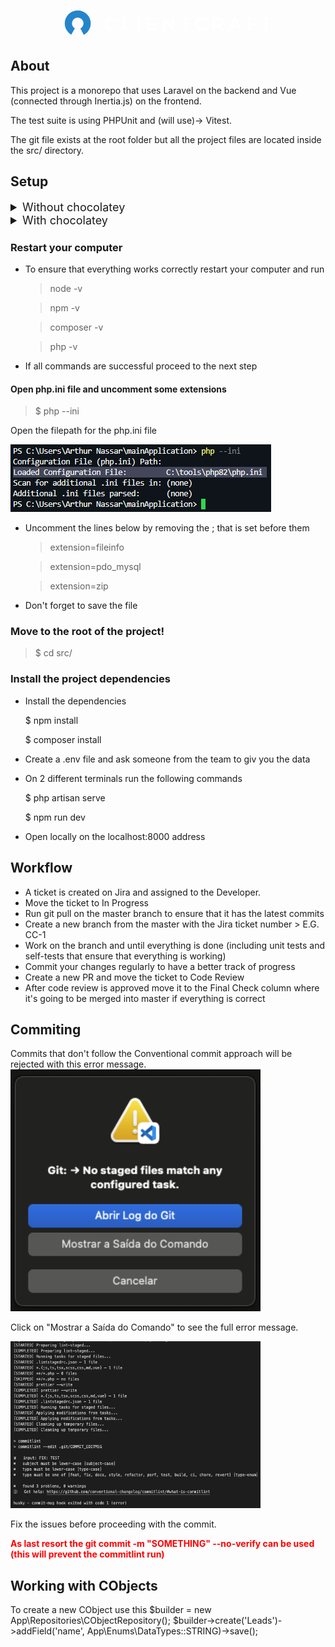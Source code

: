 <p align="center"><a href="https://client-craft.com" target="_blank"><svg width="332" height="45" viewBox="0 0 332 45" fill="none" xmlns="http://www.w3.org/2000/svg">
<path d="M11.1727 39.4418C7.17535 37.1338 4.05802 33.5618 2.31402 29.2871C0.570021 25.0138 0.296688 20.2805 1.53802 15.8338C2.77935 11.3885 5.46469 7.48048 9.17135 4.72848C12.8767 1.97648 17.394 0.535149 22.0087 0.631149C26.6247 0.728481 31.0767 2.35781 34.6647 5.26315C38.2514 8.16848 40.7714 12.1845 41.8247 16.6778C42.8794 21.1725 42.4087 25.8898 40.486 30.0871C38.5647 34.2845 35.302 37.7231 31.21 39.8618L25.814 29.5391C27.614 28.5978 29.05 27.0845 29.8954 25.2378C30.7407 23.3911 30.9474 21.3151 30.4847 19.3378C30.0207 17.3605 28.9114 15.5938 27.3327 14.3151C25.754 13.0365 23.7954 12.3205 21.7647 12.2778C19.734 12.2351 17.7474 12.8698 16.1167 14.0805C14.486 15.2911 13.3047 17.0098 12.758 18.9671C12.2114 20.9231 12.3314 23.0058 13.0994 24.8858C13.8674 26.7671 15.238 28.3391 16.9967 29.3538L11.1727 39.4418Z" fill="#2585CB"/>
<path d="M24.7057 41.2939L21.3724 31.2939L18.0391 41.2939L21.3724 44.6272L24.7057 41.2939Z" fill="white"/>
<path d="M321.334 31.9999V14.6666H314.667V11.9999H332V14.6666H325.334V31.9999H321.334ZM297.334 31.9999H293.334V11.9999H308V14.6666H297.334V31.9999ZM296 21.3333H306.667V23.9999H296V21.3333ZM266.514 27.9999L267.54 25.3333H278.628L279.655 27.9999H266.514ZM261.827 33.3333L271.427 11.9999H275.328L284.959 33.3333H280.596L272.579 14.6666H274.118L266.131 33.3333H261.827ZM241.334 25.7773L239.671 23.9999H245.692C247.335 23.9999 248.568 23.6466 249.391 22.9386C250.231 22.2306 250.652 21.2466 250.652 19.9853C250.652 18.7039 250.231 17.7199 249.391 17.0319C248.568 16.3439 247.335 15.9999 245.692 15.9999H239.671L241.334 14.1653V25.7773ZM251.316 33.3333L245.742 25.3333H250.12L255.726 33.3333H251.316ZM237.334 31.9999V11.9999H245.85C247.683 11.9999 249.25 12.2959 250.551 12.8866C251.872 13.4786 252.887 14.3266 253.598 15.4306C254.307 16.5333 254.662 17.8453 254.662 19.3626C254.662 20.8799 254.307 22.1919 253.598 23.2959C252.887 24.3799 251.872 25.2173 250.551 25.8093C249.25 26.3799 247.683 26.6666 245.85 26.6666H239.954L241.334 24.9133V31.9999H237.334ZM220.167 32.9213C218.602 32.9213 217.146 32.6666 215.796 32.1586C214.466 31.6306 213.303 30.8973 212.306 29.9586C211.327 28.9999 210.564 27.8759 210.018 26.5853C209.47 25.2946 209.196 23.8866 209.196 22.3613C209.196 20.8359 209.47 19.4279 210.018 18.1373C210.564 16.8466 211.338 15.7319 212.335 14.7933C213.332 13.8346 214.495 13.1013 215.826 12.5933C217.155 12.0653 218.612 11.8013 220.196 11.8013C221.878 11.8013 223.412 12.0946 224.802 12.6813C226.19 13.2479 227.363 14.0986 228.322 15.2333L225.858 17.5506C225.114 16.7493 224.283 16.1519 223.364 15.7613C222.444 15.3506 221.447 15.1453 220.372 15.1453C219.296 15.1453 218.308 15.3213 217.41 15.6733C216.53 16.0253 215.756 16.5239 215.092 17.1693C214.447 17.8146 213.938 18.5773 213.567 19.4573C213.215 20.3373 213.039 21.3053 213.039 22.3613C213.039 23.4173 213.215 24.3853 213.567 25.2653C213.938 26.1453 214.447 26.9079 215.092 27.5533C215.756 28.1986 216.53 28.6973 217.41 29.0493C218.308 29.4013 219.296 29.5773 220.372 29.5773C221.447 29.5773 222.444 29.3813 223.364 28.9906C224.283 28.5799 225.114 27.9639 225.858 27.1426L228.322 29.4893C227.363 30.6039 226.19 31.4546 224.802 32.0413C223.412 32.6279 221.868 32.9213 220.167 32.9213ZM192 31.9999V14.6666H185.334V11.9999H202.667V14.6666H196V31.9999H192ZM157.334 33.3333V11.9999H160.516L173.578 27.9999H172V11.9999H176V33.3333H173.303L159.69 17.3333H161.334V33.3333H157.334ZM136 29.3333H148V31.9999H132V11.9999H146.667V14.6666H136V29.3333ZM136 21.3333H146.667V23.9999H136V21.3333ZM117.334 11.9999H121.334V31.9999H117.334V11.9999ZM93.3336 31.9999V11.9999H97.3336V29.3333H108V31.9999H93.3336ZM75.9682 32.9213C74.4042 32.9213 72.9469 32.6666 71.5976 32.1586C70.2682 31.6306 69.1042 30.8973 68.1069 29.9586C67.1296 28.9999 66.3669 27.8759 65.8189 26.5853C65.2722 25.2946 64.9976 23.8866 64.9976 22.3613C64.9976 20.8359 65.2722 19.4279 65.8189 18.1373C66.3669 16.8466 67.1389 15.7319 68.1362 14.7933C69.1336 13.8346 70.2976 13.1013 71.6269 12.5933C72.9576 12.0653 74.4136 11.8013 75.9976 11.8013C77.6802 11.8013 79.2149 12.0946 80.6029 12.6813C81.9922 13.2479 83.1656 14.0986 84.1229 15.2333L81.6589 17.5506C80.9162 16.7493 80.0855 16.1519 79.1655 15.7613C78.2469 15.3506 77.2496 15.1453 76.1736 15.1453C75.0989 15.1453 74.1109 15.3213 73.2109 15.6733C72.3309 16.0253 71.5589 16.5239 70.8936 17.1693C70.2482 17.8146 69.7402 18.5773 69.3682 19.4573C69.0162 20.3373 68.8402 21.3053 68.8402 22.3613C68.8402 23.4173 69.0162 24.3853 69.3682 25.2653C69.7402 26.1453 70.2482 26.9079 70.8936 27.5533C71.5589 28.1986 72.3309 28.6973 73.2109 29.0493C74.1109 29.4013 75.0989 29.5773 76.1736 29.5773C77.2496 29.5773 78.2469 29.3813 79.1655 28.9906C80.0855 28.5799 80.9162 27.9639 81.6589 27.1426L84.1229 29.4893C83.1656 30.6039 81.9922 31.4546 80.6029 32.0413C79.2149 32.6279 77.6696 32.9213 75.9682 32.9213Z" fill="white"/>
</svg>
</a></p>

## About

This project is a monorepo that uses Laravel on the backend and Vue (connected through Inertia.js) on the frontend.

The test suite is using PHPUnit and (will use)-> Vitest.

The git file exists at the root folder but all the project files are located inside the src/ directory.

## Setup

<details>
<summary style="font-size: large;">Without chocolatey</summary>

1.  Install PHP 8.1 or Later on your PC

    <a href="https://windows.php.net/download#php-8.1" target="_blank">PHP 8.1 Windows download</a>

2.  Install the Composer 2.5.8 or later on your PC

    <a href="https://getcomposer.org/download/" target="_blank">Composer 2.5.8 download</a>

3.  Install Node.js 20.5.1 or later on your PC

        <a href="https://nodejs.org/en/download" target="_blank">Node.js LTS version</a>

    </details>

<details>
    <summary style="font-size: large;">With chocolatey</summary>
    <span style="font-weight: bold; color: red"> Install chocolatey </span>

-   First, ensure that you are using an administrative shell - you can also install as a non-admin, check out Non-Administrative Installation.
    Install with powershell.exe
-   With PowerShell, you must ensure Get-ExecutionPolicy is not Restricted. We suggest using Bypass to bypass the policy to get things installed or AllSigned for quite a bit more security.

-   Run this command on the powershell:

    > Get-ExecutionPolicy.

-   If it returns Restricted, then run:

    > Set-ExecutionPolicy AllSigned

    or

    > Set-ExecutionPolicy Bypass -Scope Process

-   Now run the following command:

    > Set-ExecutionPolicy Bypass -Scope Process -Force; [System.Net.ServicePointManager]::SecurityProtocol = [System.Net.ServicePointManager]::SecurityProtocol -bor 3072; iex ((New-Object System.Net.WebClient).DownloadString('https://community.chocolatey.org/install.ps1'))

-   Run `choco -v` to ensure that it was successfully installed

<span style="font-weight: bold; color: red">Install PHP 8.1 or Later on your PC</span>

-   Run:
    > choco install php

<span style="font-weight: bold; color: red">Install the Composer 2.5.8 or later on your PC</span>

-   Run:
    > choco install composer

<span style="font-weight: bold; color: red">Install Node.js 20.5.1 or later on your PC</span>

-   Run: > choco install nodejs.installer
</details>

### Restart your computer

-   To ensure that everything works correctly restart your computer and run

    > node -v

    > npm -v

    > composer -v

    > php -v

-   If all commands are successful proceed to the next step

#### Open php.ini file and uncomment some extensions

> $ php --ini

Open the filepath for the php.ini file

![Open php ini](./readme_assets/php-ini.png)

-   Uncomment the lines below by removing the ; that is set before them

    > extension=fileinfo

    > extension=pdo_mysql

    > extension=zip

-   Don't forget to save the file

### Move to the root of the project!

> $ cd src/

### Install the project dependencies

-   Install the dependencies

    $ npm install

    $ composer install

-   Create a .env file and ask someone from the team to giv you the data

-   On 2 different terminals run the following commands

    $ php artisan serve

    $ npm run dev

-   Open locally on the localhost:8000 address

## Workflow

-   A ticket is created on Jira and assigned to the Developer.
-   Move the ticket to In Progress
-   Run git pull on the master branch to ensure that it has the latest commits
-   Create a new branch from the master with the Jira ticket number > E.G. CC-1
-   Work on the branch and until everything is done (including unit tests and self-tests that ensure that everything is working)
-   Commit your changes regularly to have a better track of progress
-   Create a new PR and move the ticket to Code Review
-   After code review is approved move it to the Final Check column where it's going to be merged into master if everything is correct

## Commiting

Commits that don't follow the Conventional commit approach will be rejected with this error message.
<img src="readme_assets/commitLint-failure.png" width="400" alt="Commitlint error">

Click on "Mostrar a Saída do Comando" to see the full error message.

<img src="readme_assets/commitLint-failureReasons.png" width="400" alt="Commitlint error">

Fix the issues before proceeding with the commit.

<span style="font-weight: bold; color: red">As last resort the git commit -m "SOMETHING" --no-verify can be used (this will prevent the commitlint run)</span>

## Working with CObjects

To create a new CObject use this
$builder = new App\Repositories\CObjectRepository();
$builder->create('Leads')->addField('name', App\Enums\DataTypes::STRING)->save();
